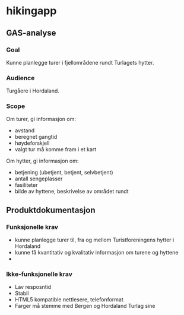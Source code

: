 # hikingapp
## GAS-analyse
### Goal
Kunne planlegge turer i fjellområdene rundt Turlagets hytter.
### Audience
Turgåere i Hordaland.
### Scope
Om turer, gi informasjon om:
* avstand
* beregnet gangtid
* høydeforskjell
* valgt  tur må komme fram i et kart

Om hytter, gi informasjon om:
* betjening (ubetjent, betjent, selvbetjent)
* antall sengeplasser
* fasiliteter
* bilde av hyttene, beskrivelse av området rundt

## Produktdokumentasjon
### Funksjonelle krav
* kunne planlegge turer til, fra og mellom Turistforeningens hytter i Hordaland
* kunne få kvantitativ og kvalitativ informasjon om turene og hyttene
* 

### Ikke-funksjonelle krav
* Lav resposntid
* Stabil
* HTML5 kompatible nettlesere, telefonformat
* Farger må stemme med Bergen og Hordaland Turlag sine
